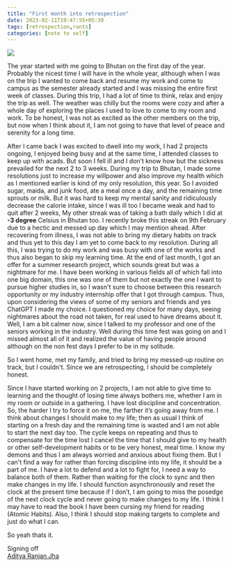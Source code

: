```yaml
---
title: "First month into retrospection"
date: 2023-02-11T19:47:55+05:30
tags: [retrospection,rants]
categories: [note to self]
---
```


![](blog6-cover.jpg)

The year started with me going to Bhutan on the first day of the year. Probably the nicest time I will have in the whole year, although when I was on the trip I wanted to come back and resume my work and come to campus as the semester already started and I was missing the entire first week of classes. During this trip, I had a lot of time to think, relax and enjoy the trip as well. The weather was chilly but the rooms were cozy and after a whole day of exploring the places I used to love to come to my room and work. To be honest, I was not as excited as the other members on the trip, but now when I think about it, I am not going to have that level of peace and serenity for a long time.

After I came back I was excited to dwell into my work, I had 2 projects ongoing, I enjoyed being busy and at the same time, I attended classes to keep up with acads. But soon I fell ill and I don’t know how but the sickness prevailed for the next 2 to 3 weeks. During my trip to Bhutan, I made some resolutions just to increase my willpower and also improve my health which as I mentioned earlier is kind of my only resolution, this year. So I avoided sugar, maida, and junk food, ate a meal once a day, and the remaining time sprouts or milk. But it was hard to keep my mental sanity and ridiculously decrease the calorie intake, since I was ill too I became weak and had to quit after 2 weeks, My other streak was of taking a bath daily which I did at **-3 degree** Celsius in Bhutan too. I recently broke this streak on 9th February due to a hectic and messed up day which I may mention ahead. After recovering from illness, I was not able to bring my dietary habits on track and thus yet to this day I am yet to come back to my resolution. During all this, I was trying to do my work and was busy with one of the works and thus also began to skip my learning time. At the end of last month, I got an offer for a summer research project, which sounds great but was a nightmare for me. I have been working in various fields all of which fall into one big domain, this one was one of them but not exactly the one I want to pursue higher studies in, so I wasn't sure to choose between this research opportunity or my industry internship offer that I got through campus. Thus, upon considering the views of some of my seniors and friends and yes ChatGPT I made my choice. I questioned my choice for many days, seeing nightmares about the road not taken, for real used to have dreams about it. Well, I am a bit calmer now, since I talked to my professor and one of the seniors working in the industry. Well during this time fest was going on and I missed almost all of it and realized the value of having people around although on the non fest days I prefer to be in my solitude.

So I went home, met my family, and tried to bring my messed-up routine on track, but I couldn't. Since we are retrospecting, I should be completely honest. 

Since I have started working on 2 projects, I am not able to give time to learning and the thought of losing time always bothers me, whether I am in my room or outside in a gathering. I have lost discipline and concentration. So, the harder I try to force it on me, the farther it’s going away from me. I think about changes I should make to my life; then as usual I think of starting on a fresh day and the remaining time is wasted and I am not able to start the next day too. The cycle keeps on repeating and thus to compensate for the time lost I cancel the time that I should give to my health or other self-development habits or to be very honest, meal time. I know my demons and thus I am always worried and anxious about fixing them. But I can't find a way for rather than forcing discipline into my life, it should be a part of me. I have a lot to defend and a lot to fight for, I need a way to balance both of them. Rather than waiting for the clock to sync and then make changes in my life. I should function asynchronously and reset the clock at the present time because if I don’t, I am going to miss the posedge of the next clock cycle and never going to make changes to my life. I think I may have to read the book I have been cursing my friend for reading (Atomic Habits). Also, I think I should stop making targets to complete and just do what I can.

So yeah thats it.
<br/>

Signing off \
[Aditya Ranjan Jha](https://github.com/adi4comp)